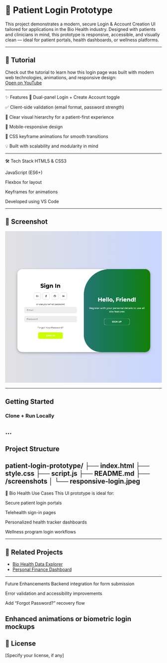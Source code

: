 # 🧬 Patient Login Prototype

This project demonstrates a modern, secure Login & Account Creation UI tailored for applications in the Bio Health industry. Designed with patients and clinicians in mind, this prototype is responsive, accessible, and visually clean — ideal for patient portals, health dashboards, or wellness platforms.

---

## 🎥 Tutorial

Check out the tutorial to learn how this login page was built with modern web technologies, animations, and responsive design:  
[Open on YouTube](https://youtu.be/YecGQFKf6q0)

---
 ✨ Features
🔐 Dual-panel Login + Create Account toggle

✅ Client-side validation (email format, password strength)

🧭 Clear visual hierarchy for a patient-first experience

📱 Mobile-responsive design

🎨 CSS keyframe animations for smooth transitions

💡 Built with scalability and modularity in mind

---

🛠️ Tech Stack
HTML5 & CSS3

JavaScript (ES6+)

Flexbox for layout

Keyframes for animations

Developed using VS Code

---
## 📸 Screenshot

![Login Screenshot](assets/login.png)

---
## Getting Started
### Clone + Run Locally
...
---

## Project Structure
patient-login-prototype/
├── index.html
├── style.css
├── script.js
├── README.md
├── /screenshots
│   └── responsive-login.jpeg
---

🎯 Bio Health Use Cases
This UI prototype is ideal for:

Secure patient login portals

Telehealth sign-in pages

Personalized health tracker dashboards

Wellness program login workflows

---
## 🔗 Related Projects

- [Bio Health Data Explorer](https://github.com/SummerJyl/your-bio-health-data-explorer-repo)  
- [Personal Finance Dashboard](https://github.com/SummerJyl/your-personal-finance-dashboard-repo)

---
Future Enhancements
Backend integration for form submission

Error validation and accessibility improvements

Add “Forgot Password?” recovery flow

Enhanced animations or biometric login mockups
---

## 📄 License

[Specify your license, if any]

